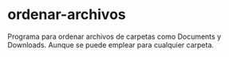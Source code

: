 # ordenar-archivos
Programa para ordenar archivos de carpetas como Documents y Downloads. Aunque se puede emplear para cualquier carpeta.
